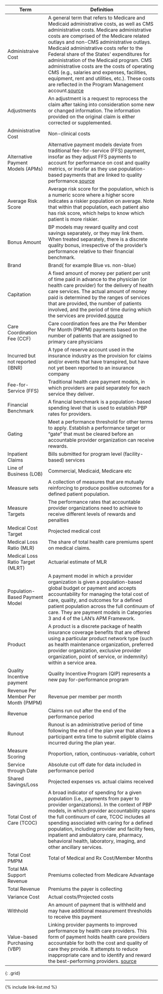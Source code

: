 
|Term|Definition|
|---|---|
|Administraive Cost|A general term that refers to Medicare and Medicaid administrative costs, as well as CMS administrative costs. Medicare administrative costs are comprised of the Medicare related outlays and non-CMS administrative outlays. Medicaid administrative costs refer to the Federal share of the States' expenditures for administration of the Medicaid program. CMS administrative costs are the costs of operating CMS (e.g., salaries and expenses, facilities, equipment, rent and utilities, etc.). These costs are reflected in the Program Management account.[source](https://www.cms.gov/glossary?term=administrative+cost&items_per_page=10&viewmode=grid)|
|Adjustments|An adjustment is a request to reprocess the claim after taking into consideration some new or changed information. The information provided on the original claim is either corrected or supplemented.|
|Administrative Cost|Non-clinical costs|
|Alternative Payment Models (APMs)|Alternative payment models deviate from traditional fee-for-service (FFS) payment, insofar as they adjust FFS payments to account for performance on cost and quality metrics, or insofar as they use population-based payments that are linked to quality performance.[source](http://hcp-lan.org/workproducts/ds-whitepaper-final.pdf)|
|Average Risk Score|Average risk score for the population, which is a numeric score where a higher score indicates a riskier population on average. Note that within that population, each patient also has risk score, which helps to know which patient is more riskier.|
|Bonus Amount|BP models may reward quality and cost savings separately, or they may link them. When treated separately, there is a discrete quality bonus, irrespective of the provider’s performance relative to their financial benchmark.|
|Brand|Brand( for example Blue vs. non-blue)|
|Capitation|A fixed amount of money per patient per unit of time paid in advance to the physician (or health care provider) for the delivery of health care services. The actual amount of money paid is determined by the ranges of services that are provided, the number of patients involved, and the period of time during which the services are provided.[source](https://www.acponline.org/about-acp/about-internal-medicine/career-paths/residency-career-counseling/resident-career-counseling-guidance-and-tips/understanding-capitation)|
|Care Coordination Fee (CCF)|Care coordination fees are the Per Member Per Month (PMPM) payments based on the number of patients that are assigned to primary care physicians|
|Incurred but not reported (IBNR)|A type of reserve account used in the insurance industry as the provision for claims and/or events that have transpired, but have not yet been reported to an insurance company|
|Fee-for-Service (FFS)|Traditional health care payment models, in which providers are paid separately for each service they deliver.|
|Financial Benchmark|A financial benchmark is a population-based spending level that is used to establish PBP rates for providers.|
|Gating|Meet a performance threshold for other terms to apply. Establish a performance target or “gate” that must be cleared before an accountable provider organization can receive rewards.|
|Inpatient Claims|Bills submitted for program level (facility-based) services |
|Line of Business (LOB)|Commercial, Medicaid, Medicare etc|
|Measure sets|A collection of measures that are mutually reinforcing to produce positive outcomes for a defined patient population.|
|Measure Targets|The performance rates that accountable provider organizations need to achieve to receive different levels of rewards and penalties|
|Medical Cost Target|Projected medical cost|
|Medical Loss Ratio (MLR)|The share of total health care premiums spent on medical claims.|
|Medical Loss Ratio Target (MLRT)|Actuarial estimate of MLR|
|Population-Based Payment Model|A payment model in which a provider organization is given a population-based global budget or payment and accepts accountability for managing the total cost of care, quality, and outcomes for a defined patient population across the full continuum of care. They are payment models in Categories 3 and 4 of the LAN’s APM Framework.|
|Product|A product is a discrete package of health insurance coverage benefits that are offered using a particular product network type (such as health maintenance organization, preferred provider organization, exclusive provider organization, point of service, or indemnity) within a service area.|
|Quality Incentive payment|Quality Incentive Program (QIP) represents a new pay for-performance program|
|Revenue Per Member Per Month (PMPM)|Revenue per member per month|
|Revenue|Claims run out after the end of the performance period|
|Runout|Runout is an administrative period of time following the end of the plan year that allows a participant extra time to submit eligible claims incurred during the plan year.|
|Measure Scoring|Proportion, ration, continuous-variable, cohort|
|Service through Date|Absolute cut off date for data included in performance period|
|Shared Savings/Loss|Projected expenses vs. actual claims received|
|Total Cost of Care (TCOC)|A broad indicator of spending for a given population (i.e., payments from payer to provider organizations). In the context of PBP models, in which provider accountability spans the full continuum of care, TCOC includes all spending associated with caring for a defined population, including provider and facility fees, inpatient and ambulatory care, pharmacy, behavioral health, laboratory, imaging, and other ancillary services.|
|Total Cost PMPM|Total of Medical and Rx Cost/Member Months|
|Total MA Support Revenue|Premiums collected from Medicare Advantage|
|Total Revenue|Premiums the payer is collecting|
|Variance Cost|Actual costs/Projected costs|
|Withhold|An amount of payment that is withheld and may have additional measurement thresholds to receive this payment|
|Value-based Purchasing (VBP)|Linking provider payments to improved performance by health care providers. This form of payment holds health care providers accountable for both the cost and quality of care they provide. It attempts to reduce inappropriate care and to identify and reward the best-performing providers. [source](https://www.healthcare.gov/glossary/value-based-purchasing-vbp/)|
{: .grid}


---

{% include link-list.md %}